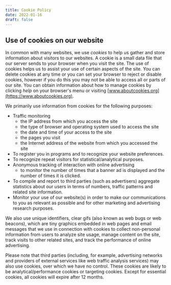 ```yaml
---
title: Cookie Policy
date: 2022-01-16
draft: false
---
```


## Use of cookies on our website ##

In common with many websites, we use _cookies_ to help us gather and store information about visitors to our websites.
A cookie is a small data file that our server sends to your browser when you visit the site.
The use of cookies helps us to assist your use of certain aspects of the site.
You can delete cookies at any time or you can set your browser to reject or disable cookies,
however if you do this you may not be able to access all or parts of our site.
You can obtain information about how to manage cookies by clicking _help_ on your browser's menu or
visiting [www.aboutcookies.org](https://www.aboutcookies.org).  

We primarily use information from cookies for the following purposes:
- Traffic monitoring
	- the IP address from which you access the site
	- the type of browser and operating system used to access the site
	- the date and time of your access to the site
	- the pages you visit
	- the Internet address of the website from which you accessed the site
- To register you in programs and to recognize your website preferences.
- To recognize repeat visitors for statistical/analytical purposes.
- Anonymous tracking of interaction with online advertising
	- to monitor the number of times that a banner ad is displayed and the number of times it is clicked.
- To compile and report to third parties (such as advertisers) aggregate statistics about our users in terms of numbers,
  traffic patterns and related site information.
- Monitor your use of our website(s) in order to make our communications to you as relevant as possible and
  for other marketing and advertising research purposes.
  

We also use unique identifiers, clear gifs (also known as web bugs or web beacons), which are tiny graphics embedded in web pages and
email messages that we use in connection with cookies to collect non-personal information from users to analyze site usage,
manage content on the site, track visits to other related sites, and track the performance of online advertising.  

Please note that third parties (including, for example, advertising networks and providers of external services like web traffic analysis services)
may also use cookies, over which we have no control.
These cookies are likely to be analytical/performance cookies or targeting cookies.
Except for essential cookies, all cookies will expire after 12 months.  
